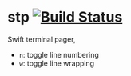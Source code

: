 # stp [![Build Status](https://travis-ci.org/jmkerr/stp.svg?branch=master)](https://travis-ci.org/jmkerr/stp)

Swift terminal pager,
  * `n`: toggle line numbering
  * `w`: toggle line wrapping
